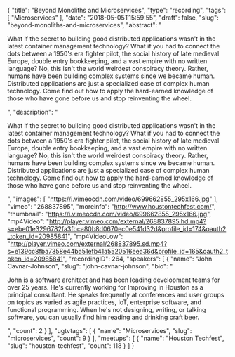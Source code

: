 {
  "title": "Beyond Monoliths and Microservices",
  "type": "recording",
  "tags": [
    "Microservices"
  ],
  "date": "2018-05-05T15:59:55",
  "draft": false,
  "slug": "beyond-monoliths-and-microservices",
  "abstract": "<p>What if the secret to building good distributed applications wasn't in the latest container management technology? What if you had to connect the dots between a 1950's era fighter pilot, the social history of late medieval Europe, double entry bookkeeping, and a vast empire with no written language? No, this isn't the world weirdest conspiracy theory. Rather, humans have been building complex systems since we became human. Distributed applications are just a specialized case of complex human technology. Come find out how to apply the hard-earned knowledge of those who have gone before us and stop reinventing the wheel.</p>",
  "description": "<p>What if the secret to building good distributed applications wasn't in the latest container management technology? What if you had to connect the dots between a 1950's era fighter pilot, the social history of late medieval Europe, double entry bookkeeping, and a vast empire with no written language? No, this isn't the world weirdest conspiracy theory. Rather, humans have been building complex systems since we became human. Distributed applications are just a specialized case of complex human technology. Come find out how to apply the hard-earned knowledge of those who have gone before us and stop reinventing the wheel.</p>",
  "images": [
    "https://i.vimeocdn.com/video/699662855_295x166.jpg"
  ],
  "vimeo": "268837895",
  "moreinfo": "http://www.houstontechfest.com/",
  "thumbnail": "https://i.vimeocdn.com/video/699662855_295x166.jpg",
  "mp4Video": "http://player.vimeo.com/external/268837895.hd.mp4?s=ebe01e3296782fa3fbca80b8d0670ec0e541d32d&profile_id=174&oauth2_token_id=20985841",
  "mp4VideoLow": "http://player.vimeo.com/external/268837895.sd.mp4?s=e139cc8fba7358e44ba51efb41a5520516eea36d&profile_id=165&oauth2_token_id=20985841",
  "recordingID": 264,
  "speakers": [
    {
      "name": "John Cavnar-Johnson",
      "slug": "john-cavnar-johnson",
      "bio": "<p>John is a software architect and has been leading development teams for over 25 years. He's currently working for Improving in Houston as a principal consultant. He speaks frequently at conferences and user groups on topics as varied as agile practices, IoT, enterprise software, and functional programming. When he's not designing, writing, or talking software, you can usually find him reading and drinking craft beer.</p>",
      "count": 2
    }
  ],
  "ugtvtags": [
    {
      "name": "Microservices",
      "slug": "microservices",
      "count": 9
    }
  ],
  "meetups": [
    {
      "name": "Houston Techfest",
      "slug": "houston-techfest",
      "count": 118
    }
  ]
}